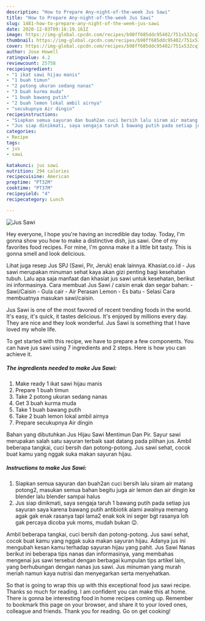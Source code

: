 ```yaml
---
description: "How to Prepare Any-night-of-the-week Jus Sawi"
title: "How to Prepare Any-night-of-the-week Jus Sawi"
slug: 1481-how-to-prepare-any-night-of-the-week-jus-sawi
date: 2020-12-03T09:16:19.161Z
image: https://img-global.cpcdn.com/recipes/b98ff685ddc95402/751x532cq70/jus-sawi-foto-resep-utama.jpg
thumbnail: https://img-global.cpcdn.com/recipes/b98ff685ddc95402/751x532cq70/jus-sawi-foto-resep-utama.jpg
cover: https://img-global.cpcdn.com/recipes/b98ff685ddc95402/751x532cq70/jus-sawi-foto-resep-utama.jpg
author: Jose Howell
ratingvalue: 4.2
reviewcount: 25758
recipeingredient:
- "1 ikat sawi hijau manis"
- "1 buah timun"
- "2 potong ukuran sedang nanas"
- "3 buah kurma muda"
- "1 buah bawang putih"
- "2 buah lemon lokal ambil airnya"
- "secukupnya Air dingin"
recipeinstructions:
- "Siapkan semua sayuran dan buah2an cuci bersih lalu siram air matang potong2, masukan semua bahan begitu juga air lemon dan air dingin ke blender lalu blender sampai halus"
- "Jus siap dinikmati, saya sengaja taruh 1 bawang putih pada setiap jus sayuran saya karena bawang putih antibiotik alami awalnya memang agak gak enak rasanya tapi lama2 enak kok ini seger bgt rasanya loh gak percaya dicoba yuk moms, mudah bukan 😉."
categories:
- Recipe
tags:
- jus
- sawi

katakunci: jus sawi 
nutrition: 294 calories
recipecuisine: American
preptime: "PT32M"
cooktime: "PT37M"
recipeyield: "4"
recipecategory: Lunch

---
```



![Jus Sawi](https://img-global.cpcdn.com/recipes/b98ff685ddc95402/751x532cq70/jus-sawi-foto-resep-utama.jpg)

Hey everyone, I hope you're having an incredible day today. Today, I'm gonna show you how to make a distinctive dish, jus sawi. One of my favorites food recipes. For mine, I'm gonna make it a little bit tasty. This is gonna smell and look delicious.

Lihat juga resep Jus SPJ (Sawi, Pir, Jeruk) enak lainnya. Khasiat.co.id - Jus sawi merupakan minuman sehat kaya akan gizi penting bagi kesehatan tubuh. Lalu apa saja manfaat dan khasiat jus sawi untuk kesehatan, berikut ini informasinya. Cara membuat Jus Sawi / caisin enak dan segar bahan: - Sawi/Caisin - Gula cair - Air Perasan Lemon - Es batu - Selasi Cara membuatnya masukan sawi/caisin.

Jus Sawi is one of the most favored of recent trending foods in the world. It's easy, it's quick, it tastes delicious. It's enjoyed by millions every day. They are nice and they look wonderful. Jus Sawi is something that I have loved my whole life.


To get started with this recipe, we have to prepare a few components. You can have jus sawi using 7 ingredients and 2 steps. Here is how you can achieve it.

<!--inarticleads1-->

##### The ingredients needed to make Jus Sawi:

1. Make ready 1 ikat sawi hijau manis
1. Prepare 1 buah timun
1. Take 2 potong ukuran sedang nanas
1. Get 3 buah kurma muda
1. Take 1 buah bawang putih
1. Take 2 buah lemon lokal ambil airnya
1. Prepare secukupnya Air dingin


Bahan yang dibutuhkan Jus Hijau Sawi Mentimun Dan Pir. Sayur sawi merupakan salah satu sayuran terbaik saat datang pada pilihan jus. Ambil beberapa tangkai, cuci bersih dan potong-potong. Jus sawi sehat, cocok buat kamu yang nggak suka makan sayuran hijau. 

<!--inarticleads2-->

##### Instructions to make Jus Sawi:

1. Siapkan semua sayuran dan buah2an cuci bersih lalu siram air matang potong2, masukan semua bahan begitu juga air lemon dan air dingin ke blender lalu blender sampai halus
1. Jus siap dinikmati, saya sengaja taruh 1 bawang putih pada setiap jus sayuran saya karena bawang putih antibiotik alami awalnya memang agak gak enak rasanya tapi lama2 enak kok ini seger bgt rasanya loh gak percaya dicoba yuk moms, mudah bukan 😉.


Ambil beberapa tangkai, cuci bersih dan potong-potong. Jus sawi sehat, cocok buat kamu yang nggak suka makan sayuran hijau. Adanya jus ini mengubah kesan kamu terhadap sayuran hijau yang pahit. Jus Sawi Nanas berikut ini beberapa tips nanas dan informasinya, yang membahas mengenai jus sawi tersebut dengan berbagai kumpulan tips artikel lain, yang berhubungan dengan nanas jus sawi. Jus minuman yang murah meriah namun kaya nutrisi dan menyegarkan serta menyehatkan. 

So that is going to wrap this up with this exceptional food jus sawi recipe. Thanks so much for reading. I am confident you can make this at home. There is gonna be interesting food in home recipes coming up. Remember to bookmark this page on your browser, and share it to your loved ones, colleague and friends. Thank you for reading. Go on get cooking!
